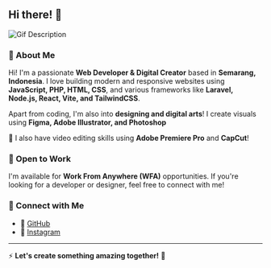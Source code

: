 ## Hi there! 👋

![Gif Description](https://media.giphy.com/media/tjYS8yUChlzSmdKx9x/giphy.gif?cid=790b7611ypru2rb64y32zyucqtez2d45c2hlvbbz1r6ealo3&ep=v1_gifs_search&rid=giphy.gif&ct=g)

### 🚀 About Me
Hi! I'm a passionate **Web Developer & Digital Creator** based in **Semarang, Indonesia**. I love building modern and responsive websites using **JavaScript, PHP, HTML, CSS**, and various frameworks like **Laravel, Node.js, React, Vite, and TailwindCSS**.

Apart from coding, I'm also into **designing and digital arts**! I create visuals using **Figma, Adobe Illustrator, and Photoshop**

🎥 I also have video editing skills using **Adobe Premiere Pro** and **CapCut**!

### 💼 Open to Work
I'm available for **Work From Anywhere (WFA)** opportunities. If you're looking for a developer or designer, feel free to connect with me!

### 🔗 Connect with Me
- 💼 [GitHub](https://github.com/Tiarawr) 
- 📸 [Instagram](https://www.instagram.com/paramore3k/)
---

⚡ **Let's create something amazing together!** 🚀


